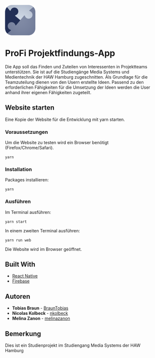 <img src="https://github.com/BraunTobias/ProFi/blob/App/assets/App%20Icon%20Alternative.png" width="100" height="100">

# ProFi Projektfindungs-App

Die App soll das Finden und Zuteilen von Interessenten in Projektteams unterstützen. Sie ist auf die Studiengänge Media Systems und Medientechnik der HAW Hamburg zugeschnitten. Als Grundlage für die Teamzuteilung dienen von den Usern erstellte Ideen. Passend zu den erforderlichen Fähigkeiten für die Umsetzung der Ideen werden die User anhand ihrer eigenen Fähigkeiten zugeteilt.

## Website starten
Eine Kopie der Website für die Entwicklung mit yarn starten.

### Voraussetzungen
Um die Website zu testen wird ein Browser benötigt (Firefox/Chrome/Safari).
```
yarn
```

### Installation
Packages installieren:
```
yarn
```

### Ausführen
Im Terminal ausführen:
```
yarn start
```
In einem zweiten Terminal ausführen:
```
yarn run web
```
Die Website wird im Browser geöffnet.

## Built With

* [React Native](https://reactnative.dev/)
* [Firebase](https://firebase.google.com/)


## Autoren

* **Tobias Braun** - [BraunTobias](https://github.com/BraunTobias)
* **Nicolas Kolbeck** - [nkolbeck](https://github.com/nkolbeck)
* **Melina Zanon** - [melinazanon](https://github.com/melinazanon)


## Bemerkung

Dies ist ein Studienprojekt im Studiengang Media Systems der HAW Hamburg
